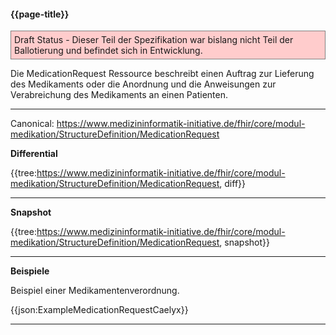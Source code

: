 #### {{page-title}}

<p style="background-color: #ffcccc; border:1px solid grey; padding: 5px; max-width: 790px;">
Draft Status - Dieser Teil der Spezifikation war bislang nicht Teil der Ballotierung und befindet sich in Entwicklung.
</p>

Die MedicationRequest Ressource beschreibt einen Auftrag zur Lieferung des Medikaments oder die Anordnung und die Anweisungen zur Verabreichung des Medikaments an einen Patienten.

---

Canonical:
https://www.medizininformatik-initiative.de/fhir/core/modul-medikation/StructureDefinition/MedicationRequest

**Differential**

{{tree:https://www.medizininformatik-initiative.de/fhir/core/modul-medikation/StructureDefinition/MedicationRequest, diff}}

---

**Snapshot**

{{tree:https://www.medizininformatik-initiative.de/fhir/core/modul-medikation/StructureDefinition/MedicationRequest, snapshot}}

---

**Beispiele**

Beispiel einer Medikamentenverordnung. 

{{json:ExampleMedicationRequestCaelyx}}

---
